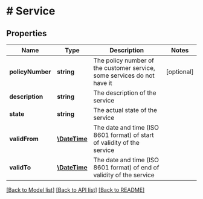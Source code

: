 # # Service

## Properties

Name | Type | Description | Notes
------------ | ------------- | ------------- | -------------
**policyNumber** | **string** | The policy number of the customer service, some services do not have it | [optional]
**description** | **string** | The description of the service |
**state** | **string** | The actual state of the service |
**validFrom** | [**\DateTime**](\DateTime.md) | The date and time (ISO 8601 format) of start of validity of the service |
**validTo** | [**\DateTime**](\DateTime.md) | The date and time (ISO 8601 format) of end of validity of the service |

[[Back to Model list]](../../README.md#models) [[Back to API list]](../../README.md#endpoints) [[Back to README]](../../README.md)
